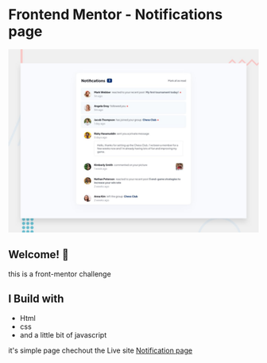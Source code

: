 # Frontend Mentor - Notifications page

![Design preview for the Notifications page coding challenge](./assets/images/desktop-preview.jpg)

## Welcome! 👋

this is a front-mentor challenge

## I Build with
- Html
- css 
- and a little bit of javascript

it's simple page chechout the Live site [Notification page]()
